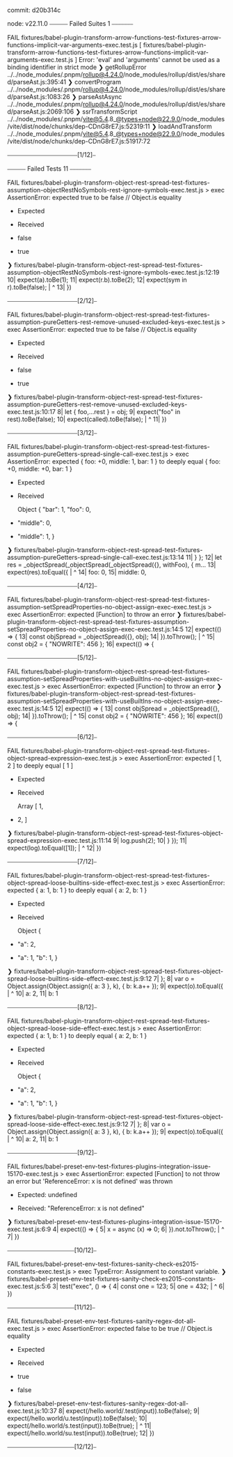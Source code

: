commit: d20b314c

node: v22.11.0
⎯⎯⎯⎯⎯⎯ Failed Suites 1 ⎯⎯⎯⎯⎯⎯⎯

 FAIL  fixtures/babel-plugin-transform-arrow-functions-test-fixtures-arrow-functions-implicit-var-arguments-exec.test.js [ fixtures/babel-plugin-transform-arrow-functions-test-fixtures-arrow-functions-implicit-var-arguments-exec.test.js ]
Error: 'eval' and 'arguments' cannot be used as a binding identifier in strict mode
 ❯ getRollupError ../../node_modules/.pnpm/rollup@4.24.0/node_modules/rollup/dist/es/shared/parseAst.js:395:41
 ❯ convertProgram ../../node_modules/.pnpm/rollup@4.24.0/node_modules/rollup/dist/es/shared/parseAst.js:1083:26
 ❯ parseAstAsync ../../node_modules/.pnpm/rollup@4.24.0/node_modules/rollup/dist/es/shared/parseAst.js:2069:106
 ❯ ssrTransformScript ../../node_modules/.pnpm/vite@5.4.8_@types+node@22.9.0/node_modules/vite/dist/node/chunks/dep-CDnG8rE7.js:52319:11
 ❯ loadAndTransform ../../node_modules/.pnpm/vite@5.4.8_@types+node@22.9.0/node_modules/vite/dist/node/chunks/dep-CDnG8rE7.js:51917:72

⎯⎯⎯⎯⎯⎯⎯⎯⎯⎯⎯⎯⎯⎯⎯⎯⎯⎯⎯⎯⎯⎯⎯[1/12]⎯

⎯⎯⎯⎯⎯⎯ Failed Tests 11 ⎯⎯⎯⎯⎯⎯⎯

 FAIL  fixtures/babel-plugin-transform-object-rest-spread-test-fixtures-assumption-objectRestNoSymbols-rest-ignore-symbols-exec.test.js > exec
AssertionError: expected true to be false // Object.is equality

- Expected
+ Received

- false
+ true

 ❯ fixtures/babel-plugin-transform-object-rest-spread-test-fixtures-assumption-objectRestNoSymbols-rest-ignore-symbols-exec.test.js:12:19
     10|  expect(a).toBe(1);
     11|  expect(r.b).toBe(2);
     12|  expect(sym in r).toBe(false);
       |                   ^
     13| })

⎯⎯⎯⎯⎯⎯⎯⎯⎯⎯⎯⎯⎯⎯⎯⎯⎯⎯⎯⎯⎯⎯⎯[2/12]⎯

 FAIL  fixtures/babel-plugin-transform-object-rest-spread-test-fixtures-assumption-pureGetters-rest-remove-unused-excluded-keys-exec.test.js > exec
AssertionError: expected true to be false // Object.is equality

- Expected
+ Received

- false
+ true

 ❯ fixtures/babel-plugin-transform-object-rest-spread-test-fixtures-assumption-pureGetters-rest-remove-unused-excluded-keys-exec.test.js:10:17
      8|  let { foo,...rest } = obj;
      9|  expect("foo" in rest).toBe(false);
     10|  expect(called).toBe(false);
       |                 ^
     11| })

⎯⎯⎯⎯⎯⎯⎯⎯⎯⎯⎯⎯⎯⎯⎯⎯⎯⎯⎯⎯⎯⎯⎯[3/12]⎯

 FAIL  fixtures/babel-plugin-transform-object-rest-spread-test-fixtures-assumption-pureGetters-spread-single-call-exec.test.js > exec
AssertionError: expected { foo: +0, middle: 1, bar: 1 } to deeply equal { foo: +0, middle: +0, bar: 1 }

- Expected
+ Received

  Object {
    "bar": 1,
    "foo": 0,
-   "middle": 0,
+   "middle": 1,
  }

 ❯ fixtures/babel-plugin-transform-object-rest-spread-test-fixtures-assumption-pureGetters-spread-single-call-exec.test.js:13:14
     11|  } };
     12|  let res = _objectSpread(_objectSpread(_objectSpread({}, withFoo), { m…
     13|  expect(res).toEqual({
       |              ^
     14|   foo: 0,
     15|   middle: 0,

⎯⎯⎯⎯⎯⎯⎯⎯⎯⎯⎯⎯⎯⎯⎯⎯⎯⎯⎯⎯⎯⎯⎯[4/12]⎯

 FAIL  fixtures/babel-plugin-transform-object-rest-spread-test-fixtures-assumption-setSpreadProperties-no-object-assign-exec-exec.test.js > exec
AssertionError: expected [Function] to throw an error
 ❯ fixtures/babel-plugin-transform-object-rest-spread-test-fixtures-assumption-setSpreadProperties-no-object-assign-exec-exec.test.js:14:5
     12|  expect(() => {
     13|   const objSpread = _objectSpread({}, obj);
     14|  }).toThrow();
       |     ^
     15|  const obj2 = { "NOWRITE": 456 };
     16|  expect(() => {

⎯⎯⎯⎯⎯⎯⎯⎯⎯⎯⎯⎯⎯⎯⎯⎯⎯⎯⎯⎯⎯⎯⎯[5/12]⎯

 FAIL  fixtures/babel-plugin-transform-object-rest-spread-test-fixtures-assumption-setSpreadProperties-with-useBuiltIns-no-object-assign-exec-exec.test.js > exec
AssertionError: expected [Function] to throw an error
 ❯ fixtures/babel-plugin-transform-object-rest-spread-test-fixtures-assumption-setSpreadProperties-with-useBuiltIns-no-object-assign-exec-exec.test.js:14:5
     12|  expect(() => {
     13|   const objSpread = _objectSpread({}, obj);
     14|  }).toThrow();
       |     ^
     15|  const obj2 = { "NOWRITE": 456 };
     16|  expect(() => {

⎯⎯⎯⎯⎯⎯⎯⎯⎯⎯⎯⎯⎯⎯⎯⎯⎯⎯⎯⎯⎯⎯⎯[6/12]⎯

 FAIL  fixtures/babel-plugin-transform-object-rest-spread-test-fixtures-object-spread-expression-exec.test.js > exec
AssertionError: expected [ 1, 2 ] to deeply equal [ 1 ]

- Expected
+ Received

  Array [
    1,
+   2,
  ]

 ❯ fixtures/babel-plugin-transform-object-rest-spread-test-fixtures-object-spread-expression-exec.test.js:11:14
      9|   log.push(2);
     10|  } });
     11|  expect(log).toEqual([1]);
       |              ^
     12| })

⎯⎯⎯⎯⎯⎯⎯⎯⎯⎯⎯⎯⎯⎯⎯⎯⎯⎯⎯⎯⎯⎯⎯[7/12]⎯

 FAIL  fixtures/babel-plugin-transform-object-rest-spread-test-fixtures-object-spread-loose-builtins-side-effect-exec.test.js > exec
AssertionError: expected { a: 1, b: 1 } to deeply equal { a: 2, b: 1 }

- Expected
+ Received

  Object {
-   "a": 2,
+   "a": 1,
    "b": 1,
  }

 ❯ fixtures/babel-plugin-transform-object-rest-spread-test-fixtures-object-spread-loose-builtins-side-effect-exec.test.js:9:12
      7|  };
      8|  var o = Object.assign(Object.assign({ a: 3 }, k), { b: k.a++ });
      9|  expect(o).toEqual({
       |            ^
     10|   a: 2,
     11|   b: 1

⎯⎯⎯⎯⎯⎯⎯⎯⎯⎯⎯⎯⎯⎯⎯⎯⎯⎯⎯⎯⎯⎯⎯[8/12]⎯

 FAIL  fixtures/babel-plugin-transform-object-rest-spread-test-fixtures-object-spread-loose-side-effect-exec.test.js > exec
AssertionError: expected { a: 1, b: 1 } to deeply equal { a: 2, b: 1 }

- Expected
+ Received

  Object {
-   "a": 2,
+   "a": 1,
    "b": 1,
  }

 ❯ fixtures/babel-plugin-transform-object-rest-spread-test-fixtures-object-spread-loose-side-effect-exec.test.js:9:12
      7|  };
      8|  var o = Object.assign(Object.assign({ a: 3 }, k), { b: k.a++ });
      9|  expect(o).toEqual({
       |            ^
     10|   a: 2,
     11|   b: 1

⎯⎯⎯⎯⎯⎯⎯⎯⎯⎯⎯⎯⎯⎯⎯⎯⎯⎯⎯⎯⎯⎯⎯[9/12]⎯

 FAIL  fixtures/babel-preset-env-test-fixtures-plugins-integration-issue-15170-exec.test.js > exec
AssertionError: expected [Function] to not throw an error but 'ReferenceError: x is not defined' was thrown

- Expected: 
undefined

+ Received: 
"ReferenceError: x is not defined"

 ❯ fixtures/babel-preset-env-test-fixtures-plugins-integration-issue-15170-exec.test.js:6:9
      4|  expect(() => {
      5|   x = async (x) => 0;
      6|  }).not.toThrow();
       |         ^
      7| })

⎯⎯⎯⎯⎯⎯⎯⎯⎯⎯⎯⎯⎯⎯⎯⎯⎯⎯⎯⎯⎯⎯[10/12]⎯

 FAIL  fixtures/babel-preset-env-test-fixtures-sanity-check-es2015-constants-exec.test.js > exec
TypeError: Assignment to constant variable.
 ❯ fixtures/babel-preset-env-test-fixtures-sanity-check-es2015-constants-exec.test.js:5:6
      3| test("exec", () => {
      4|  const one = 123;
      5|  one = 432;
       |      ^
      6| })

⎯⎯⎯⎯⎯⎯⎯⎯⎯⎯⎯⎯⎯⎯⎯⎯⎯⎯⎯⎯⎯⎯[11/12]⎯

 FAIL  fixtures/babel-preset-env-test-fixtures-sanity-regex-dot-all-exec.test.js > exec
AssertionError: expected false to be true // Object.is equality

- Expected
+ Received

- true
+ false

 ❯ fixtures/babel-preset-env-test-fixtures-sanity-regex-dot-all-exec.test.js:10:37
      8|  expect(/hello.world/.test(input)).toBe(false);
      9|  expect(/hello.world/u.test(input)).toBe(false);
     10|  expect(/hello.world/s.test(input)).toBe(true);
       |                                     ^
     11|  expect(/hello.world/su.test(input)).toBe(true);
     12| })

⎯⎯⎯⎯⎯⎯⎯⎯⎯⎯⎯⎯⎯⎯⎯⎯⎯⎯⎯⎯⎯⎯[12/12]⎯


